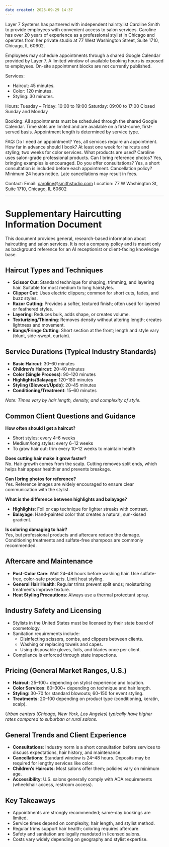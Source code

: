 ```yaml
---
date created: 2025-09-29 14:37
---
```

Layer 7 Systems has partnered with independent hairstylist Caroline Smith to provide employees with convenient access to salon services. Caroline has over 20 years of experience as a professional stylist in Chicago and operates from her private studio at 77 West Washington Street, Suite 1710, Chicago, IL 60602.

Employees may schedule appointments through a shared Google Calendar provided by Layer 7. A limited window of available booking hours is exposed to employees. On-site appointment blocks are not currently published.

Services:
- Haircut: 45 minutes.
- Color: 120 minutes.
- Styling: 30 minutes.

Hours:
Tuesday – Friday: 10:00 to 19:00
Saturday: 09:00 to 17:00
Closed Sunday and Monday

Booking:
All appointments must be scheduled through the shared Google Calendar. Time slots are limited and are available on a first-come, first-served basis. Appointment length is determined by service type.

FAQ:
Do I need an appointment? Yes, all services require an appointment.
How far in advance should I book? At least one week for haircuts and styling; two weeks for color services.
What products are used? Caroline uses salon-grade professional products.
Can I bring reference photos? Yes, bringing examples is encouraged.
Do you offer consultations? Yes, a short consultation is included before each appointment.
Cancellation policy? Minimum 24 hours notice. Late cancellations may result in fees.

Contact:
Email: caroline@smithstudio.com
Location: 77 W Washington St, Suite 1710, Chicago, IL 60602

---

# Supplementary Haircutting Information Document

This document provides general, research-based information about haircutting and salon services. It is not a company policy and is meant only as background reference for an AI receptionist or client-facing knowledge base.

## Haircut Types and Techniques
- **Scissor Cut**: Standard technique for shaping, trimming, and layering hair. Suitable for most medium to long hairstyles.  
- **Clipper Cut**: Uses electric clippers; common for short cuts, fades, and buzz styles.  
- **Razor Cutting**: Provides a softer, textured finish; often used for layered or feathered styles.  
- **Layering**: Reduces bulk, adds shape, or creates volume.  
- **Texturizing/Thinning**: Removes density without altering length; creates lightness and movement.  
- **Bangs/Fringe Cutting**: Short section at the front; length and style vary (blunt, side-swept, curtain).  

## Service Durations (Typical Industry Standards)
- **Basic Haircut**: 30–60 minutes  
- **Children’s Haircut**: 20–40 minutes  
- **Color (Single Process)**: 90–120 minutes  
- **Highlights/Balayage**: 120–180 minutes  
- **Styling (Blowout/Updo)**: 20–45 minutes  
- **Conditioning/Treatment**: 15–60 minutes  

*Note: Times vary by hair length, density, and complexity of style.*  

## Common Client Questions and Guidance
**How often should I get a haircut?**  
- Short styles: every 4–6 weeks  
- Medium/long styles: every 6–12 weeks  
- To grow hair out: trim every 10–12 weeks to maintain health  

**Does cutting hair make it grow faster?**  
No. Hair growth comes from the scalp. Cutting removes split ends, which helps hair appear healthier and prevents breakage.  

**Can I bring photos for reference?**  
Yes. Reference images are widely encouraged to ensure clear communication with the stylist.  

**What is the difference between highlights and balayage?**  
- **Highlights**: Foil or cap technique for lighter streaks with contrast.  
- **Balayage**: Hand-painted color that creates a natural, sun-kissed gradient.  

**Is coloring damaging to hair?**  
Yes, but professional products and aftercare reduce the damage. Conditioning treatments and sulfate-free shampoos are commonly recommended.  

## Aftercare and Maintenance
- **Post-Color Care**: Wait 24–48 hours before washing hair. Use sulfate-free, color-safe products. Limit heat styling.  
- **General Hair Health**: Regular trims prevent split ends; moisturizing treatments improve texture.  
- **Heat Styling Precautions**: Always use a thermal protectant spray.  

## Industry Safety and Licensing
- Stylists in the United States must be licensed by their state board of cosmetology.  
- Sanitation requirements include:  
  - Disinfecting scissors, combs, and clippers between clients.  
  - Washing or replacing towels and capes.  
  - Using disposable gloves, foils, and blades once per client.  
- Compliance is enforced through state inspections.  

## Pricing (General Market Ranges, U.S.)
- **Haircut**: $25–$100+ depending on stylist experience and location.  
- **Color Services**: $80–$300+ depending on technique and hair length.  
- **Styling**: $30–$70 for standard blowouts; $60–$150 for event styling.  
- **Treatments**: $20–$100 depending on product type (conditioning, keratin, scalp).  

*Urban centers (Chicago, New York, Los Angeles) typically have higher rates compared to suburban or rural salons.*  

## General Trends and Client Experience
- **Consultations**: Industry norm is a short consultation before services to discuss expectations, hair history, and maintenance.  
- **Cancellations**: Standard window is 24–48 hours. Deposits may be required for lengthy services like color.  
- **Children’s Haircuts**: Most salons offer them; policies vary on minimum age.  
- **Accessibility**: U.S. salons generally comply with ADA requirements (wheelchair access, restroom access).  

## Key Takeaways
- Appointments are strongly recommended; same-day bookings are limited.  
- Service times depend on complexity, hair length, and stylist method.  
- Regular trims support hair health; coloring requires aftercare.  
- Safety and sanitation are legally mandated in licensed salons.  
- Costs vary widely depending on geography and stylist expertise.  